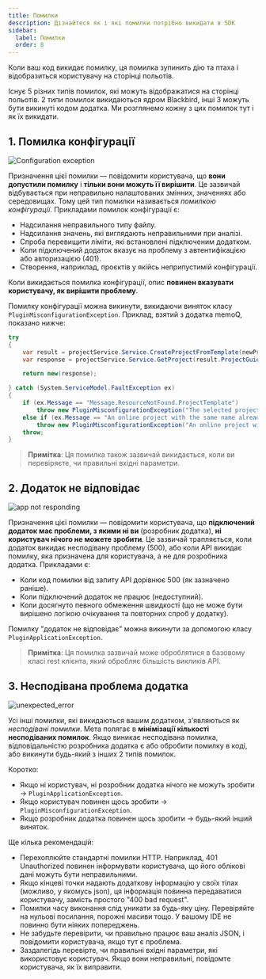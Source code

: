 ```yaml
---
title: Помилки
description: Дізнайтеся як і які помилки потрібно викидати в SDK
sidebar:
  label: Помилки
  order: 8
---
```


Коли ваш код викидає помилку, ця помилка зупинить дію та птаха і відобразиться користувачу на сторінці польотів.

Існує 5 різних типів помилок, які можуть відображатися на сторінці польотів. 2 типи помилок викидаються ядром Blackbird, інші 3 можуть бути викинуті кодом додатка. Ми розглянемо кожну з цих помилок тут і як їх викидати.

## 1. Помилка конфігурації

![Configuration exception](~/assets/docs/conventions/configuration_error.png)

Призначення цієї помилки — повідомити користувача, що **вони допустили помилку** і **тільки вони можуть її вирішити**. Це зазвичай відбувається при неправильно налаштованих змінних, значеннях або середовищах. Тому цей тип помилки називається *помилкою конфігурації*. Прикладами помилок конфігурації є:

- Надсилання неправильного типу файлу.
- Надсилання значень, які виглядають неправильними при аналізі.
- Спроба перевищити ліміти, які встановлені підключеним додатком.
- Коли підключений додаток вказує на проблему з автентифікацією або авторизацією (401).
- Створення, наприклад, проєктів у якійсь неприпустимій конфігурації.

Коли викидається помилка конфігурації, опис **повинен вказувати користувачу, як вирішити проблему**.

Помилку конфігурації можна викинути, викидаючи виняток класу `PluginMisconfigurationException`. Приклад, взятий з додатка memoQ, показано нижче:

```cs
try
{
    var result = projectService.Service.CreateProjectFromTemplate(newProject);
    var response = projectService.Service.GetProject(result.ProjectGuid);

    return new(response);

} catch (System.ServiceModel.FaultException ex)
{
    if (ex.Message == "Message.ResourceNotFound.ProjectTemplate")
        throw new PluginMisconfigurationException("The selected project template does not exist. Please select a different template.");
    else if (ex.Message == "An online project with the same name already exists.")
        throw new PluginMisconfigurationException("An online project with the same name already exists. Please configure a unique name.");
    throw;
}
```

> **Примітка**: Ця помилка також зазвичай викидається, коли ви перевіряєте, чи правильні вхідні параметри.

## 2. Додаток не відповідає

![app not responding](~/assets/docs/conventions/not_responding_error.png)

Призначення цієї помилки — повідомити користувача, що **підключений додаток має проблеми, з якими ні ви** (розробник додатка), **ні користувач нічого не можете зробити**. Це зазвичай трапляється, коли додаток викидає несподівану проблему (500), або коли API викидає помилку, яка призначена для користувача, а не для розробника додатка. Прикладами є:

- Коли код помилки від запиту API дорівнює 500 (як зазначено раніше).
- Коли підключений додаток не працює (недоступний).
- Коли досягнуто певного обмеження швидкості (що не може бути вирішено логікою очікування та повторних спроб у додатку).

Помилку "додаток не відповідає" можна викинути за допомогою класу `PluginApplicationException`.

> **Примітка**: Ця помилка зазвичай може оброблятися в базовому класі rest клієнта, який обробляє більшість викликів API.

## 3. Несподівана проблема додатка

![unexpected_error](~/assets/docs/conventions/unexpected_error.png)

Усі інші помилки, які викидаються вашим додатком, з'являються як *несподівані помилки*. Мета полягає в **мінімізації кількості несподіваних помилок**. Якщо виникає несподівана помилка, відповідальністю розробника додатка є або обробити помилку в коді, або викинути будь-який з інших 2 типів помилок.

Коротко:

- Якщо ні користувач, ні розробник додатка нічого не можуть зробити -> `PluginApplicationException`.
- Якщо користувач повинен щось зробити -> `PluginMisconfigurationException`.
- Якщо розробник додатка повинен щось зробити -> будь-який інший виняток.

Ще кілька рекомендацій:

- Перехоплюйте стандартні помилки HTTP. Наприклад, 401 Unauthorized повинен інформувати користувача, що його облікові дані можуть бути неправильними.
- Якщо кінцеві точки надають додаткову інформацію у своїх тілах (можливо, у якомусь json), ця інформація повинна передаватися користувачу, замість простого "400 bad request".
- Помилки часу виконання слід уникати за будь-яку ціну. Перевіряйте на нульові посилання, порожні масиви тощо. У вашому IDE не повинно бути ніяких попереджень.
- Не забудьте перевірити, чи правильно працює ваш аналіз JSON, і повідомити користувача, якщо тут є проблема.
- Заздалегідь перевірте, чи правильні вхідні параметри, які використовує користувач. Якщо вони неправильні, повідомте користувача, як їх виправити.